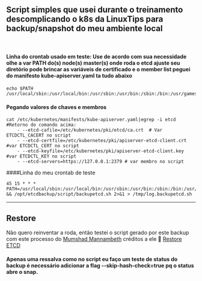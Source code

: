 ## Script simples que usei durante o treinamento descomplicando o k8s da LinuxTips para backup/snapshot do meu ambiente local
<br />

#### Linha do crontab usado em teste: Use de acordo com sua necessidade olhe a var PATH do(s) node(s) master(s) onde roda o etcd ajuste seu diretório pode brincar as variáveis de certificado e o member list peguei do manifesto kube-apiserver.yaml ta tudo abaixo<br />

```console
echo $PATH
/usr/local/sbin:/usr/local/bin:/usr/sbin:/usr/bin:/sbin:/bin:/usr/games:/usr/local/games:/snap/bin
```

#### Pegando valores de chaves e membros
```console
cat /etc/kubernetes/manifests/kube-apiserver.yaml|egrep -i etcd
#Retorno do comando acima:
    - --etcd-cafile=/etc/kubernetes/pki/etcd/ca.crt  # Var ETCDCTL_CACERT no script
    - --etcd-certfile=/etc/kubernetes/pki/apiserver-etcd-client.crt #var ETCDCTL_CERT no script
    - --etcd-keyfile=/etc/kubernetes/pki/apiserver-etcd-client.key #var ETCDCTL_KEY no script
    - --etcd-servers=https://127.0.0.1:2379 # var membro no script
```

####Linha do meu crontab de teste
```console
45 15 * * * PATH=/usr/local/sbin:/usr/local/bin:/usr/sbin:/usr/bin:/sbin:/bin:/usr/games:/usr/local/games:/snap/bin && /opt/etcdbackup/script/backupetcd.sh 2>&1 > /tmp/log.backupetcd.sh

```

<hr />

## Restore <br />

Não quero reinventar a roda, então testei o script gerado por este backup com este processo do <a href=https://github.com/mmumshad>Mumshad Mannambeth</a> créditos a ele :clap: <a href=https://github.com/mmumshad/kubernetes-cka-practice-test-solution-etcd-backup-and-restore>Restore ETCD</a> <br />

#### Apenas uma ressalva como no script eu faço um teste de status do backup é necessário adicionar a flag --skip-hash-check=true pq o status abre o snap.
